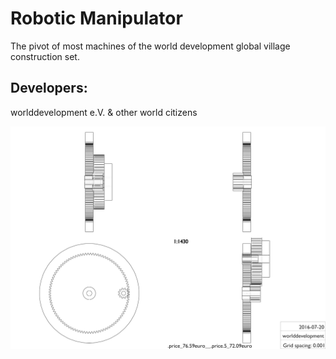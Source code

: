 Robotic Manipulator
===

The pivot of most machines of the world development global village construction set.

Developers:
---
worlddevelopment e.V. & other world citizens

<img src="transmission_ratio_28.schematic.jpg" alt="schematic" title="joint transmission ratio 28"/>



